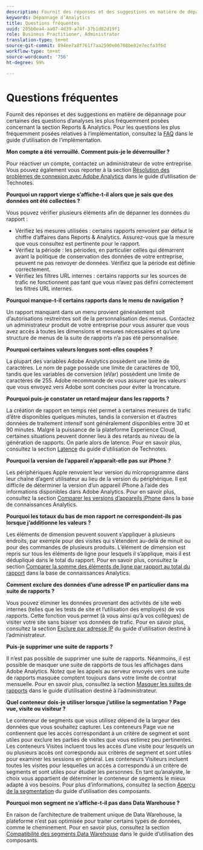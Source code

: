 ```yaml
---
description: Fournit des réponses et des suggestions en matière de dépannage pour certaines des questions d’analyses les plus fréquemment posées.
keywords: Dépannage d’Analytics
title: Questions fréquentes
uuid: 285b0ea4-aa07-4d39-a74f-37b1d02d19f1
role: Business Practitioner, Administrator
translation-type: tm+mt
source-git-commit: 894ee7a8f761f7aa2590e06708be82e7ecfa3f6d
workflow-type: tm+mt
source-wordcount: '756'
ht-degree: 99%

---
```



# Questions fréquentes

Fournit des réponses et des suggestions en matière de dépannage pour certaines des questions d’analyses les plus fréquemment posées concernant la section Reports &amp; Analytics. Pour les questions les plus fréquemment posées relatives à l’implémentation, consultez la [FAQ](/help/implement/faq.md) dans le guide d’utilisation de l’implémentation.

**Mon compte a été verrouillé. Comment puis-je le déverrouiller ?**

Pour réactiver un compte, contactez un administrateur de votre entreprise. Vous pouvez également vous reporter à la section [Résolution des problèmes de connexion avec Adobe Analytics](/help/technotes/troubleshoot-login.md) dans le guide d’utilisation de Technotes.

**Pourquoi un rapport vierge s’affiche-t-il alors que je sais que des données ont été collectées ?**

Vous pouvez vérifier plusieurs éléments afin de dépanner les données du rapport :

* Vérifiez les mesures utilisées : certains rapports renvoient par défaut le chiffre d’affaires dans Reports &amp; Analytics. Assurez-vous que la mesure que vous consultez est pertinente pour le rapport.
* Vérifiez la période : les périodes, en particulier celles qui démarrent avant la politique de conservation des données de votre entreprise, peuvent ne pas renvoyer de données. Vérifiez que la période est définie correctement.
* Vérifiez les filtres URL internes : certains rapports sur les sources de trafic ne fonctionnent pas tant que vous n’avez pas défini correctement les filtres URL internes.

**Pourquoi manque-t-il certains rapports dans le menu de navigation ?**

Un rapport manquant dans un menu provient généralement soit d’autorisations restreintes soit de la personnalisation des menus. Contactez un administrateur produit de votre entreprise pour vous assurer que vous avez accès à toutes les dimensions et mesures nécessaires et qu’une structure de menus de la suite de rapports n’a pas été personnalisée.

**Pourquoi certaines valeurs longues sont-elles coupées ?**

La plupart des variables Adobe Analytics possèdent une limite de caractères. Le nom de page possède une limite de caractères de 100, tandis que les variables de conversion (eVar) possèdent une limite de caractères de 255. Adobe recommande de vous assurer que les valeurs que vous envoyez vers Adobe sont concises pour éviter la troncature.

**Pourquoi puis-je constater un retard majeur dans les rapports ?**

La création de rapport en temps réel permet à certaines mesures de trafic d’être disponibles quelques minutes, tandis la conversion et d’autres données de traitement intensif sont généralement disponibles entre 30 et 90 minutes. Malgré la puissance de la plateforme Experience Cloud, certaines situations peuvent donner lieu à des retards au niveau de la génération de rapports. On parle alors de latence. Pour en savoir plus, consultez la section [Latence](/help/technotes/latency.md) du guide d’utilisation de Technotes.

**Pourquoi la version de l’appareil n’apparaît-elle pas sur iPhone ?**

Les périphériques Apple renvoient leur version du microprogramme dans leur chaîne d’agent utilisateur au lieu de la version du périphérique. Il est difficile de déterminer la version d’un appareil iPhone à l’aide des informations disponibles dans Adobe Analytics. Pour en savoir plus, consultez la section [Comparer les versions d’appareils iPhone](https://helpx.adobe.com/fr/analytics/kb/comparing-iphone-device-versions.html) dans la base de connaissances Analytics.

**Pourquoi les totaux du bas de mon rapport ne correspondent-ils pas lorsque j’additionne les valeurs ?**

Les éléments de dimension peuvent souvent s’appliquer à plusieurs endroits, par exemple pour des visites qui s’étendent au-delà de minuit ou pour des commandes de plusieurs produits. L’élément de dimension est repris sur tous les éléments de ligne pour lesquels il s’applique, mais il est dédupliqué dans le total du rapport. Pour en savoir plus, consultez la section [Comparer la somme des éléments de ligne par rapport au total du rapport](https://helpx.adobe.com/fr/analytics/kb/sum-line-items-different-from-total.html) dans la base de connaissances Analytics.

**Comment exclure des données d’une adresse IP en particulier dans ma suite de rapports ?**

Vous pouvez éliminer les données provenant des activités de site web internes (telles que les tests de site et l’utilisation des employés) de vos rapports. Cette fonction vous permet (à vous ainsi qu’à vos collègues) de visiter votre site sans biaiser vos données de trafic. Pour en savoir plus, consultez la section [Exclure par adresse IP](/help/admin/admin/exclude-ip.md) du guide d’utilisation destiné à l’administrateur.

**Puis-je supprimer une suite de rapports ?**

Il n’est pas possible de supprimer une suite de rapports. Néanmoins, il est possible de masquer une suite de rapports de tous les affichages dans Adobe Analytics. Notez que les appels au serveur envoyés vers une suite de rapports masquée comptent toujours dans votre limite de contrat mensuelle. Pour en savoir plus, consultez la section [Masquer les suites de rapports](/help/admin/company/c-hide-report-suites.md) dans le guide d’utilisation destiné à l’administrateur.

**Quel conteneur dois-je utiliser lorsque j’utilise la segmentation ? Page vue, visite ou visiteur ?**

Le conteneur de segments que vous utilisez dépend de la largeur des données que vous souhaitez capturer. Les conteneurs Page vue ne contiennent que les accès correspondant à un critère de segment et sont utiles pour exclure les parties de visites que vous estimez peu pertinentes. Les conteneurs Visites incluent tous les accès d’une visite pour lesquels un ou plusieurs accès ont correspondu aux critères de segment et sont utiles pour examiner les sessions en général. Les conteneurs Visiteurs incluent toutes les visites pour lesquelles un accès a correspondu à un critère de segments et sont utiles pour étudier les personnes. En tant qu’analyste, le choix vous appartient de déterminer le conteneur de segments le mieux adapté à vos besoins. Pour plus d’informations, consultez la section [Aperçu de la segmentation](/help/components/segmentation/seg-overview.md) du guide d’utilisation des composants.

**Pourquoi mon segment ne s’affiche-t-il pas dans Data Warehouse ?**

En raison de l’architecture de traitement unique de Data Warehouse, la plateforme n’est pas optimisée pour traiter certains types de données, comme le cheminement. Pour en savoir plus, consultez la section [Compatibilité des segments Data Warehouse](/help/components/segmentation/seg-reference/seg-compatibility.md) dans le guide d’utilisation des composants.
